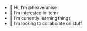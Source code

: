 - 👋 Hi, I’m @heavenmise
- 👀 I’m interested in items
- 🌱 I’m currently learning things
- 💞️ I’m looking to collaborate on stuff
